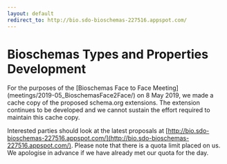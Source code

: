 ```yaml
---
layout: default
redirect_to: http://bio.sdo-bioschemas-227516.appspot.com/
---
```


# Bioschemas Types and Properties Development


For the purposes of the \[Bioschemas Face to Face Meeting\](meetings/2019-05\_BioschemasFace2Face/) on 8 May 2019, we made a cache copy of the proposed schema.org extensions. The extension continues to be developed and we cannot sustain the effort required to maintain this cache copy.

Interested parties should look at the latest proposals at [http://bio.sdo-bioschemas-227516.appspot.com/](http://bio.sdo-bioschemas-227516.appspot.com/). Please note that there is a quota limit placed on us. We apologise in advance if we have already met our quota for the day.
